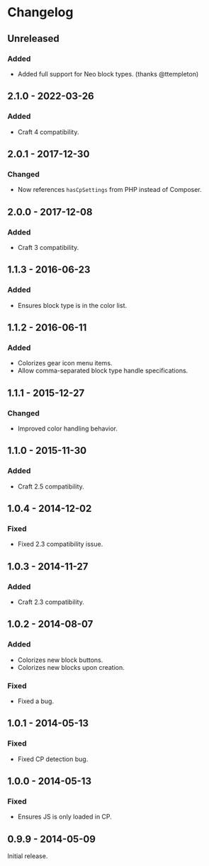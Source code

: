 # Changelog

## Unreleased

### Added
- Added full support for Neo block types. (thanks @ttempleton)

## 2.1.0 - 2022-03-26

### Added
- Craft 4 compatibility.

## 2.0.1 - 2017-12-30

### Changed
- Now references `hasCpSettings` from PHP instead of Composer.

## 2.0.0 - 2017-12-08

### Added
- Craft 3 compatibility.

## 1.1.3 - 2016-06-23

### Added
- Ensures block type is in the color list.

## 1.1.2 - 2016-06-11

### Added
- Colorizes gear icon menu items.
- Allow comma-separated block type handle specifications.

## 1.1.1 - 2015-12-27

### Changed
- Improved color handling behavior.

## 1.1.0 - 2015-11-30

### Added
- Craft 2.5 compatibility.

## 1.0.4 - 2014-12-02

### Fixed
- Fixed 2.3 compatibility issue.

## 1.0.3 - 2014-11-27

### Added
- Craft 2.3 compatibility.

## 1.0.2 - 2014-08-07

### Added
- Colorizes new block buttons.
- Colorizes new blocks upon creation.

### Fixed
- Fixed a bug.

## 1.0.1 - 2014-05-13

### Fixed
- Fixed CP detection bug.

## 1.0.0 - 2014-05-13

### Fixed
- Ensures JS is only loaded in CP.

## 0.9.9 - 2014-05-09

Initial release.
